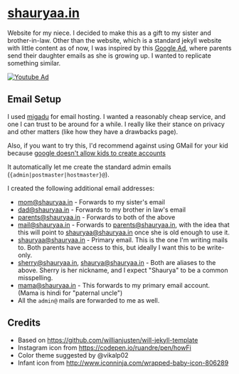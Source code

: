 # [shauryaa.in](https://shauryaa.in)

Website for my niece. I decided to make this as a gift
to my sister and brother-in-law. Other than the website,
which is a standard jekyll website with little content
as of now, I was inspired by this [Google Ad][ad],
where parents send their daughter emails as she is
growing up. I wanted to replicate something similar.

[![Youtube Ad](https://shauryaa.in/assets/img/youtube-ad.jpg)][ad]

## Email Setup

I used [migadu][migadu] for email hosting. I
wanted a reasonably cheap service, and one I can
trust to be around for a while. I really like
their stance on privacy and other matters (like
how they have a drawbacks page).

Also, if you want to try this, I'd recommend
against using GMail for your kid because
[google doesn't allow kids to create accounts][tc]

It automatically let me create the standard
admin emails (`{admin|postmaster|hostmaster}@`).

I created the following additional email
addresses:

- <mom@shauryaa.in> - Forwards to my sister's email
- <dad@shauryaa.in> - Forwards to my brother in law's email
- <parents@shauryaa.in> - Forwards to both of the above
- <mail@shauryaa.in> - Forwards to <parents@shauryaa.in>, with the idea that this will point to <shauryaa@shauryaa.in> once she is old enough to use it.
- <shauryaa@shauryaa.in> - Primary email. This is the one I'm writing mails to. Both parents have access to this, but ideally I want this to be write-only.
- <sherry@shauryaa.in>, <shaurya@shauryaa.in> - Both are aliases to the above. Sherry is her nickname, and I expect "Shaurya" to be a common misspelling.
- <mama@shauryaa.in> - This forwards to my primary email account. (Mama is hindi for "paternal uncle")
- All the `admin@` mails are forwarded to me as well.

## Credits

- Based on https://github.com/willianjusten/will-jekyll-template
- Instagram icon from https://codepen.io/ruandre/pen/howFi
- Color theme suggested by @vikalp02
- Infant icon from http://www.iconninja.com/wrapped-baby-icon-806289

[ad]: https://www.youtube.com/watch?v=R4vkVHijdQk
[migadu]: https://www.migadu.com/en/index.html
[tc]: https://techcrunch.com/2011/05/09/attention-dear-sophie-inspired-parents-you-cant-actually-create-a-google-account-for-your-kid/